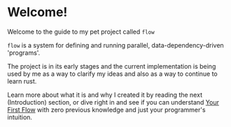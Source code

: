 # Welcome!

Welcome to the guide to my pet project called `flow`

`flow` is a system for defining and running parallel, data-dependency-driven 'programs'.
 
 The project is in its early stages and the current implementation is being used by me as a way
 to clarify my ideas and also as a way to continue to learn rust.
 
 Learn more about what it is and why I created it by reading the next (Introduction) section, 
 or dive right in and see if you can understand [Your First Flow](first_flow/first_flow.md)
 with zero previous knowledge and just your programmer's intuition.